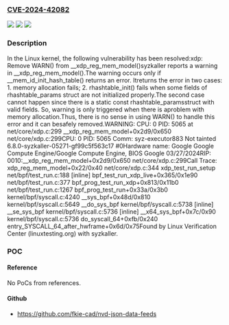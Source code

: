 ### [CVE-2024-42082](https://cve.mitre.org/cgi-bin/cvename.cgi?name=CVE-2024-42082)
![](https://img.shields.io/static/v1?label=Product&message=Linux&color=blue)
![](https://img.shields.io/static/v1?label=Version&message=8d5d88527587%3C%201095b8efbb13%20&color=brighgreen)
![](https://img.shields.io/static/v1?label=Vulnerability&message=n%2Fa&color=brighgreen)

### Description

In the Linux kernel, the following vulnerability has been resolved:xdp: Remove WARN() from __xdp_reg_mem_model()syzkaller reports a warning in __xdp_reg_mem_model().The warning occurs only if __mem_id_init_hash_table() returns an error. Itreturns the error in two cases:  1. memory allocation fails;  2. rhashtable_init() fails when some fields of rhashtable_params     struct are not initialized properly.The second case cannot happen since there is a static const rhashtable_paramsstruct with valid fields. So, warning is only triggered when there is aproblem with memory allocation.Thus, there is no sense in using WARN() to handle this error and it can besafely removed.WARNING: CPU: 0 PID: 5065 at net/core/xdp.c:299 __xdp_reg_mem_model+0x2d9/0x650 net/core/xdp.c:299CPU: 0 PID: 5065 Comm: syz-executor883 Not tainted 6.8.0-syzkaller-05271-gf99c5f563c17 #0Hardware name: Google Google Compute Engine/Google Compute Engine, BIOS Google 03/27/2024RIP: 0010:__xdp_reg_mem_model+0x2d9/0x650 net/core/xdp.c:299Call Trace: xdp_reg_mem_model+0x22/0x40 net/core/xdp.c:344 xdp_test_run_setup net/bpf/test_run.c:188 [inline] bpf_test_run_xdp_live+0x365/0x1e90 net/bpf/test_run.c:377 bpf_prog_test_run_xdp+0x813/0x11b0 net/bpf/test_run.c:1267 bpf_prog_test_run+0x33a/0x3b0 kernel/bpf/syscall.c:4240 __sys_bpf+0x48d/0x810 kernel/bpf/syscall.c:5649 __do_sys_bpf kernel/bpf/syscall.c:5738 [inline] __se_sys_bpf kernel/bpf/syscall.c:5736 [inline] __x64_sys_bpf+0x7c/0x90 kernel/bpf/syscall.c:5736 do_syscall_64+0xfb/0x240 entry_SYSCALL_64_after_hwframe+0x6d/0x75Found by Linux Verification Center (linuxtesting.org) with syzkaller.

### POC

#### Reference
No PoCs from references.

#### Github
- https://github.com/fkie-cad/nvd-json-data-feeds

